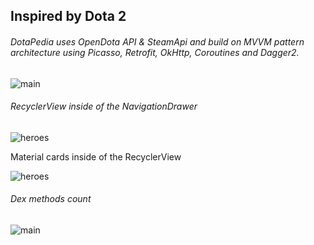 ## Inspired by Dota 2 

###### DotaPedia uses OpenDota API & SteamApi and build on MVVM pattern architecture using Picasso, Retrofit, OkHttp, Coroutines and Dagger2.

![main](https://pp.userapi.com/c850736/v850736379/643e0/Yv-sHuwsFjg.jpg)

###### RecyclerView inside of the NavigationDrawer

![heroes](https://pp.userapi.com/c850732/v850732227/6189d/pdzCPXo53wg.jpg)

Material cards inside of the RecyclerView

![heroes](https://pp.userapi.com/c850732/v850732227/618a6/uu-4uTx-dvA.jpg)

###### Dex methods count

![main](https://sun9-27.userapi.com/c851120/v851120269/1b333b/TKJyhpXSAEw.jpg)
